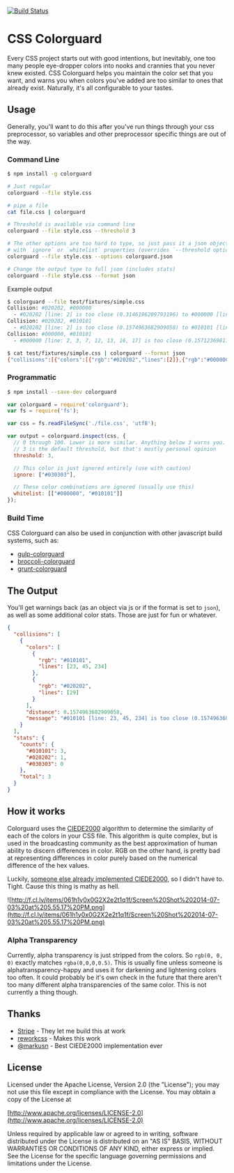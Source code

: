 [![Build Status](https://travis-ci.org/SlexAxton/css-colorguard.svg?branch=master)](https://travis-ci.org/SlexAxton/css-colorguard)

# CSS Colorguard

Every CSS project starts out with good intentions, but inevitably, one too many people eye-dropper
colors into nooks and crannies that you never knew existed. CSS Colorguard helps you maintain the
color set that you want, and warns you when colors you've added are too similar to ones that already
exist. Naturally, it's all configurable to your tastes.

## Usage

Generally, you'll want to do this after you've run things through your css preprocessor, so variables
and other preprocessor specific things are out of the way.

### Command Line

```bash
$ npm install -g colorguard
```


```bash
# Just regular
colorguard --file style.css

# pipe a file
cat file.css | colorguard

# Threshold is available via command line
colorguard --file style.css --threshold 3

# The other options are too hard to type, so just pass it a json object
# with `ignore` or `whitelist` properties (overrides `--threshold option`)
colorguard --file style.css --options colorguard.json

# Change the output type to full json (includes stats)
colorguard --file style.css --format json
```

Example output

```bash
$ colorguard --file test/fixtures/simple.css
Collision: #020202, #000000
  - #020202 [line: 2] is too close (0.3146196209793196) to #000000 [line: 2, 3, 7, 12, 13, 16, 17]
Collision: #020202, #010101
  - #020202 [line: 2] is too close (0.1574963682909058) to #010101 [line: 20]
Collision: #000000, #010101
  - #000000 [line: 2, 3, 7, 12, 13, 16, 17] is too close (0.15712369811016996) to #010101 [line: 20]
```

```bash
$ cat test/fixtures/simple.css | colorguard --format json
{"collisions":[{"colors":[{"rgb":"#020202","lines":[2]},{"rgb":"#000000","lines":[2,3,7,12,13,16,17]}],"distance":0.3146196209793196,"message":"#020202 [line: 2] is too close (0.3146196209793196) to #000000 [line: 2, 3, 7, 12, 13, 16, 17]"},{"colors":[{"rgb":"#020202","lines":[2]},{"rgb":"#010101","lines":[20]}],"distance":0.1574963682909058,"message":"#020202 [line: 2] is too close (0.1574963682909058) to #010101 [line: 20]"},{"colors":[{"rgb":"#000000","lines":[2,3,7,12,13,16,17]},{"rgb":"#010101","lines":[20]}],"distance":0.15712369811016996,"message":"#000000 [line: 2, 3, 7, 12, 13, 16, 17] is too close (0.15712369811016996) to #010101 [line: 20]"}],"info":[{"colors":[{"rgb":"#020202","lines":[2]},{"rgb":"#000000","lines":[2,3,7,12,13,16,17]}],"distance":0.3146196209793196,"message":"#020202 [line: 2] is too close (0.3146196209793196) to #000000 [line: 2, 3, 7, 12, 13, 16, 17]"},{"colors":[{"rgb":"#020202","lines":[2]},{"rgb":"#663399","lines":[9]}],"distance":34.12252478659537},{"colors":[{"rgb":"#020202","lines":[2]},{"rgb":"#010101","lines":[20]}],"distance":0.1574963682909058,"message":"#020202 [line: 2] is too close (0.1574963682909058) to #010101 [line: 20]"},{"colors":[{"rgb":"#020202","lines":[2]},{"rgb":"#FFFFFF","lines":[21]}],"distance":99.42663222854084},{"colors":[{"rgb":"#000000","lines":[2,3,7,12,13,16,17]},{"rgb":"#663399","lines":[9]}],"distance":34.321183445222175},{"colors":[{"rgb":"#000000","lines":[2,3,7,12,13,16,17]},{"rgb":"#010101","lines":[20]}],"distance":0.15712369811016996,"message":"#000000 [line: 2, 3, 7, 12, 13, 16, 17] is too close (0.15712369811016996) to #010101 [line: 20]"},{"colors":[{"rgb":"#000000","lines":[2,3,7,12,13,16,17]},{"rgb":"#FFFFFF","lines":[21]}],"distance":100},{"colors":[{"rgb":"#663399","lines":[9]},{"rgb":"#010101","lines":[20]}],"distance":34.22102591917981},{"colors":[{"rgb":"#663399","lines":[9]},{"rgb":"#FFFFFF","lines":[21]}],"distance":60.25283160954553},{"colors":[{"rgb":"#010101","lines":[20]},{"rgb":"#FFFFFF","lines":[21]}],"distance":99.7195446868893}],"stats":{"counts":{"#020202":1,"#000000":7,"#663399":1,"#010101":1,"#FFFFFF":1},"total":5}}
```


### Programmatic

```bash
$ npm install --save-dev colorguard
```

```javascript
var colorguard = require('colorguard');
var fs = require('fs');

var css = fs.readFileSync('./file.css', 'utf8');

var output = colorguard.inspect(css, {
  // 0 through 100. Lower is more similar. Anything below 3 warns you.
  // 3 is the default threshold, but that's mostly personal opinion
  threshold: 3,

  // This color is just ignored entirely (use with caution)
  ignore: ["#030303"],

  // These color combinations are ignored (usually use this)
  whitelist: [["#000000", "#010101"]]
});
```

### Build Time

CSS Colorguard can also be used in conjunction with other javascript build systems, such as:

* [gulp-colorguard](https://github.com/pgilad/gulp-colorguard)
* [broccoli-colorguard](https://github.com/SlexAxton/broccoli-colorguard)
* [grunt-colorguard](https://github.com/elliottwilliams/grunt-colorguard)


## The Output

You'll get warnings back (as an object via js or if the format is set to `json`), as well as some
additional color stats. Those are just for fun or whatever.

```json
{
  "collisions": [
    {
      "colors": [
        {
          "rgb": "#010101",
          "lines": [23, 45, 234]
        },
        {
          "rgb": "#020202",
          "lines": [29]
        }
      ],
      "distance": 0.1574963682909058,
      "message": "#010101 [line: 23, 45, 234] is too close (0.1574963682909058) to #020202 [line: 29]."
    }
  ],
  "stats": {
    "counts": {
      "#010101": 3,
      "#020202": 1,
      "#030303": 0
    },
    "total": 3
  }
}
```

## How it works

Colorguard uses the [CIEDE2000](http://en.wikipedia.org/wiki/Color_difference#CIEDE2000) algorithm to determine
the similarity of each of the colors in your CSS file. This algorithm is quite complex, but is used
in the broadcasting community as the best approximation of human ability to discern differences in
color. RGB on the other hand, is pretty bad at representing differences in color purely based on the
numerical difference of the hex values.

Luckily, [someone else already implemented CIEDE2000](https://github.com/markusn/color-diff), so I
didn't have to. Tight. Cause this thing is mathy as hell.

![http://f.cl.ly/items/061h1y0x0G2X2e2t1q1f/Screen%20Shot%202014-07-03%20at%205.55.17%20PM.png](http://f.cl.ly/items/061h1y0x0G2X2e2t1q1f/Screen%20Shot%202014-07-03%20at%205.55.17%20PM.png)

### Alpha Transparency

Currently, alpha transparency is just stripped from the colors. So `rgb(0, 0, 0)` exactly matches
`rgba(0,0,0,0.5)`. This is usually fine unless someone is alphatransparency-happy and uses it for
darkening and lightening colors too often. It could probably be it's own check in the future that
there aren't too many different alpha transparencies of the same color. This is not currently a
thing though.

## Thanks

* [Stripe](https://stripe.com/) - They let me build this at work
* [reworkcss](https://github.com/reworkcss) - Makes this work
* [@markusn](https://github.com/markusn) - Best CIEDE2000 implementation ever

## License

Licensed under the Apache License, Version 2.0 (the "License");
you may not use this file except in compliance with the License.
You may obtain a copy of the License at

[http://www.apache.org/licenses/LICENSE-2.0](http://www.apache.org/licenses/LICENSE-2.0)

Unless required by applicable law or agreed to in writing, software
distributed under the License is distributed on an "AS IS" BASIS,
WITHOUT WARRANTIES OR CONDITIONS OF ANY KIND, either express or implied.
See the License for the specific language governing permissions and
limitations under the License.
